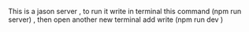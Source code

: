 This is a jason server , to run it write in terminal this command (npm run server) , then open another new terminal add write (npm run dev )

